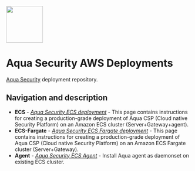 <img src="https://avatars3.githubusercontent.com/u/12783832?s=200&v=4" height="100" width="100" />

# Aqua Security AWS Deployments

[Aqua Security](https://www.aquasec.com) deployment repository.

## Navigation and description

* **ECS** - [*Aqua Security ECS deployment*](https://github.com/aquasecurity/aqua-aws/tree/master/cloudformation/aqua-ecs) - This page contains instructions for creating a production-grade deployment of Aqua CSP (Cloud native Security Platform) on an Amazon ECS cluster (Server+Gateway+agent). 
* **ECS-Fargate** - [*Aqua Security ECS Fargate deployment*](https://github.com/aquasecurity/aqua-aws/tree/master/cloudformation/aqua-ecs-fargate) - This page contains instructions for creating a production-grade deployment of Aqua CSP (Cloud native Security Platform) on an Amazon ECS Fargate cluster (Server+Gateway). 
* **Agent** - [*Aqua Security ECS Agent*](https://github.com/aquasecurity/aqua-aws/tree/master/cloudformation/aqua-ecs-agent) - Install Aqua agent as daemonset on existing ECS cluster.
